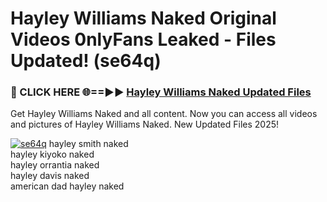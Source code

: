 # Hayley Williams Naked Original Videos 0nlyFans Leaked - Files Updated! (se64q)

<h3>🔴 CLICK HERE 🌐==►► <a href="https://tinyurl.com/up5wt9bj" rel="nofollow">Hayley Williams Naked Updated Files</a></h3>

Get Hayley Williams Naked and all content. Now you can access all videos and pictures of Hayley Williams Naked. New Updated Files 2025!

[![se64q](https://i.imgur.com/ABiUzMV.gif)](https://tinyurl.com/up5wt9bj)
hayley smith naked<br>
hayley kiyoko naked<br>
hayley orrantia naked<br>
hayley davis naked<br>
american dad hayley naked